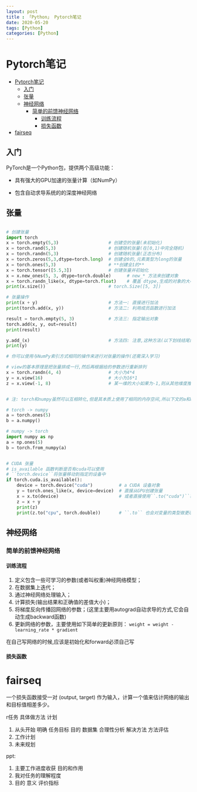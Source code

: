 ```yaml
---
layout: post
title : 「Python」 Pytorch笔记
date: 2020-05-20
tags: [Python]
categories: [Python]
---
```


# Pytorch笔记

<!-- TOC -->

- [Pytorch笔记](#pytorch%e7%ac%94%e8%ae%b0)
  - [入门](#%e5%85%a5%e9%97%a8)
  - [张量](#%e5%bc%a0%e9%87%8f)
  - [神经网络](#%e7%a5%9e%e7%bb%8f%e7%bd%91%e7%bb%9c)
    - [简单的前馈神经网络](#%e7%ae%80%e5%8d%95%e7%9a%84%e5%89%8d%e9%a6%88%e7%a5%9e%e7%bb%8f%e7%bd%91%e7%bb%9c)
      - [训练流程](#%e8%ae%ad%e7%bb%83%e6%b5%81%e7%a8%8b)
      - [损失函数](#%e6%8d%9f%e5%a4%b1%e5%87%bd%e6%95%b0)
- [fairseq](#fairseq)

<!-- /TOC -->
## 入门

PyTorch是一个Python包，提供两个高级功能：

- 具有强大的GPU加速的张量计算（如NumPy）

- 包含自动求导系统的的深度神经网络

## 张量

```python

# 创建张量
import torch
x = torch.empty(5,3)                   # 创建空的张量(未初始化)
x = torch.rand(5,3)                    # 创建随机张量(在[0,1)中完全随机)
x = torch.randn(5,3)                   # 创建随机张量(正态分布)
x = torch.zeros(5,3,dtype=torch.long)  # 创建全0的,元素类型为long的张量
x = torch.ones(5,3)                    # **创建全1的**
x = torch.tensor([5.5,3])              # 创建张量并初始化
x = x.new_ones(5, 3, dtype=torch.double)      # new_* 方法来创建对象
x = torch.randn_like(x, dtype=torch.float)    # 覆盖 dtype,生成的对象的大小和传入的相同,只是值和类型发生了变化
print(x.size())                        # torch.Size([5, 3])

# 张量操作
print(x + y)                           # 方法一: 直接进行加法
print(torch.add(x, y))                 # 方法二: 利用成员函数进行加法

result = torch.empty(5, 3)             # 方法三: 指定输出对象
torch.add(x, y, out=result)
print(result)

y.add_(x)                              # 方法四: 注意,这种方法(以下划线结尾的方法,会导致y本身值的改变)
print(y)

# 你可以使用与NumPy索引方式相同的操作来进行对张量的操作(还需深入学习)

# view的基本原理是把张量排成一行,然后再根据给的参数进行重新排列
x = torch.randn(4, 4)                  # 大小为4*4
y = x.view(16)                         # 大小为16*1
z = x.view(-1, 8)                      # 某一维的大小如果为-1,则从其他维度推断,最多只能有一个-1出现.故Z的大小是2*8.如果没有-1存在,则各维度的乘积必须等于原张量的元素个数


# 注: torch和numpy虽然可以互相转化,但是其本质上使用了相同的内存空间,所以下文的a和b会被同步修改

# torch -> numpy
a = torch.ones(5)
b = a.numpy()

# numpy -> torch
import numpy as np
a = np.ones(5)
b = torch.from_numpy(a)


# CUDA 张量
# is_available 函数判断是否有cuda可以使用
# ``torch.device``将张量移动到指定的设备中
if torch.cuda.is_available():
    device = torch.device("cuda")          # a CUDA 设备对象
    y = torch.ones_like(x, device=device)  # 直接从GPU创建张量
    x = x.to(device)                       # 或者直接使用``.to("cuda")``将张量移动到cuda中
    z = x + y
    print(z)
    print(z.to("cpu", torch.double))       # ``.to`` 也会对变量的类型做更改
```

## 神经网络

### 简单的前馈神经网络

#### 训练流程

1. 定义包含一些可学习的参数(或者叫权重)神经网络模型；
2. 在数据集上迭代；
3. 通过神经网络处理输入；
4. 计算损失(输出结果和正确值的差值大小)；
5. 将梯度反向传播回网络的参数；(这里主要用autograd自动求导的方式,它会自动生成backward函数)
6. 更新网络的参数，主要使用如下简单的更新原则： `weight = weight - learning_rate * gradient`

在自己写网络的时候,应该是初始化和forward必须自己写

#### 损失函数
#  fairseq
一个损失函数接受一对 (output, target) 作为输入，计算一个值来估计网络的输出和目标值相差多少。


r任务
具体做方法
计划

1. 从头开始 明确 任务目标 目的 数据集 合理性分析  解决方法 方法评估
2. 工作计划
3. 未来规划

ppt:
1. 主要工作进度收获
目的和作用
2. 我对任务的理解程度
3. 目的 意义 评价指标
